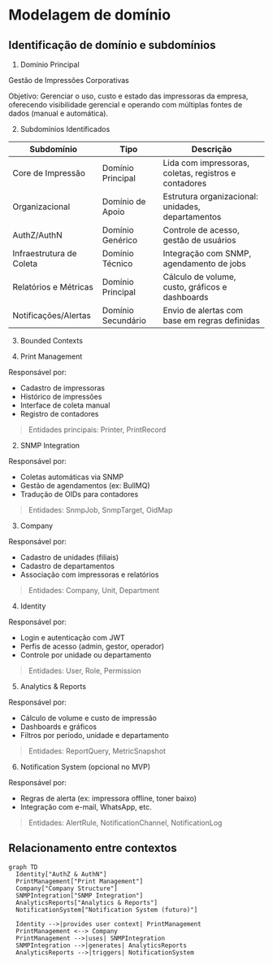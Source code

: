 # Modelagem de domínio

## Identificação de domínio e subdomínios

1. Domínio Principal

Gestão de Impressões Corporativas

Objetivo: Gerenciar o uso, custo e estado das impressoras da empresa, oferecendo visibilidade gerencial e operando com múltiplas fontes de dados (manual e automática).

2. Subdomínios Identificados

| Subdomínio               | Tipo               | Descrição                                             |
| ------------------------ | ------------------ | ----------------------------------------------------- |
| Core de Impressão        | Domínio Principal  | Lida com impressoras, coletas, registros e contadores |
| Organizacional           | Domínio de Apoio   | Estrutura organizacional: unidades, departamentos     |
| AuthZ/AuthN              | Domínio Genérico   | Controle de acesso, gestão de usuários                |
| Infraestrutura de Coleta | Domínio Técnico    | Integração com SNMP, agendamento de jobs              |
| Relatórios e Métricas    | Domínio Principal  | Cálculo de volume, custo, gráficos e dashboards       |
| Notificações/Alertas     | Domínio Secundário | Envio de alertas com base em regras definidas         |

3. Bounded Contexts

1. Print Management

Responsável por:

- Cadastro de impressoras
- Histórico de impressões
- Interface de coleta manual
- Registro de contadores

> Entidades principais: Printer, PrintRecord

2. SNMP Integration

Responsável por:

- Coletas automáticas via SNMP
- Gestão de agendamentos (ex: BullMQ)
- Tradução de OIDs para contadores

> Entidades: SnmpJob, SnmpTarget, OidMap

3. Company

Responsável por:

- Cadastro de unidades (filiais)
- Cadastro de departamentos
- Associação com impressoras e relatórios

> Entidades: Company, Unit, Department

4. Identity

Responsável por:

- Login e autenticação com JWT
- Perfis de acesso (admin, gestor, operador)
- Controle por unidade ou departamento

> Entidades: User, Role, Permission

5. Analytics & Reports

Responsável por:

- Cálculo de volume e custo de impressão
- Dashboards e gráficos
- Filtros por período, unidade e departamento

> Entidades: ReportQuery, MetricSnapshot

6. Notification System (opcional no MVP)

Responsável por:

- Regras de alerta (ex: impressora offline, toner baixo)
- Integração com e-mail, WhatsApp, etc.

> Entidades: AlertRule, NotificationChannel, NotificationLog

## Relacionamento entre contextos

```mermaid
graph TD
  Identity["AuthZ & AuthN"]
  PrintManagement["Print Management"]
  Company["Company Structure"]
  SNMPIntegration["SNMP Integration"]
  AnalyticsReports["Analytics & Reports"]
  NotificationSystem["Notification System (futuro)"]

  Identity -->|provides user context| PrintManagement
  PrintManagement <--> Company
  PrintManagement -->|uses| SNMPIntegration
  SNMPIntegration -->|generates| AnalyticsReports
  AnalyticsReports -->|triggers| NotificationSystem
```
